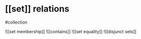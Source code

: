 # [[set]] relations
#collection 

![[set membership]]
![[contains]]
![[set equality]]
![[disjunct sets]]